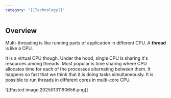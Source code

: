 ```yaml
---
category: "[[Technology]]"
---
```

## Overview

Multi-threading is like running parts of application in different CPU. A **thread** is like a CPU.

It is a virtual CPU though. Under the hood, single CPU is sharing it's resources among threads. Most popular is time sharing where CPU allocates time for each of the processes alternating between them. It happens so fast that we think that it is doing tasks simultaneously. It is possible to run threads in different cores in multi-core CPU.

![[Pasted image 20250131190656.png]]
